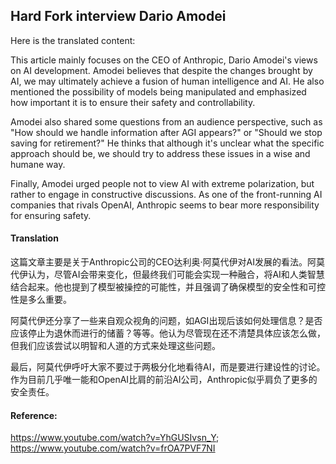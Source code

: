 ## Hard Fork interview Dario Amodei

Here is the translated content:

This article mainly focuses on the CEO of Anthropic, Dario Amodei's views on AI development. Amodei believes that despite the changes brought by AI, we may ultimately achieve a fusion of human intelligence and AI. He also mentioned the possibility of models being manipulated and emphasized how important it is to ensure their safety and controllability.

Amodei also shared some questions from an audience perspective, such as "How should we handle information after AGI appears?" or "Should we stop saving for retirement?" He thinks that although it's unclear what the specific approach should be, we should try to address these issues in a wise and humane way.

Finally, Amodei urged people not to view AI with extreme polarization, but rather to engage in constructive discussions. As one of the front-running AI companies that rivals OpenAI, Anthropic seems to bear more responsibility for ensuring safety.

#### Translation 

这篇文章主要是关于Anthropic公司的CEO达利奥·阿莫代伊对AI发展的看法。阿莫代伊认为，尽管AI会带来变化，但最终我们可能会实现一种融合，将AI和人类智慧结合起来。他也提到了模型被操控的可能性，并且强调了确保模型的安全性和可控性是多么重要。

阿莫代伊还分享了一些来自观众视角的问题，如AGI出现后该如何处理信息？是否应该停止为退休而进行的储蓄？等等。他认为尽管现在还不清楚具体应该怎么做，但我们应该尝试以明智和人道的方式来处理这些问题。

最后，阿莫代伊呼吁大家不要过于两极分化地看待AI，而是要进行建设性的讨论。作为目前几乎唯一能和OpenAI比肩的前沿AI公司，Anthropic似乎肩负了更多的安全责任。

#### Reference: 

https://www.youtube.com/watch?v=YhGUSIvsn_Y; https://www.youtube.com/watch?v=frOA7PVF7NI